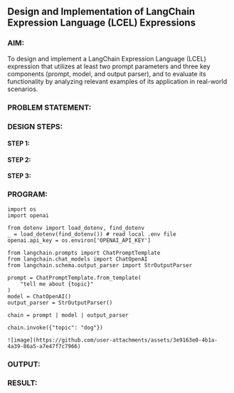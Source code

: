 ## Design and Implementation of LangChain Expression Language (LCEL) Expressions

### AIM:
To design and implement a LangChain Expression Language (LCEL) expression that utilizes at least two prompt parameters and three key components (prompt, model, and output parser), and to evaluate its functionality by analyzing relevant examples of its application in real-world scenarios.

### PROBLEM STATEMENT:

### DESIGN STEPS:

#### STEP 1:

#### STEP 2:

#### STEP 3:

### PROGRAM:
```
import os
import openai

from dotenv import load_dotenv, find_dotenv
_ = load_dotenv(find_dotenv()) # read local .env file
openai.api_key = os.environ['OPENAI_API_KEY']

from langchain.prompts import ChatPromptTemplate
from langchain.chat_models import ChatOpenAI
from langchain.schema.output_parser import StrOutputParser

prompt = ChatPromptTemplate.from_template(
    "tell me about {topic}"
)
model = ChatOpenAI()
output_parser = StrOutputParser()

chain = prompt | model | output_parser

chain.invoke({"topic": "dog"})

![image](https://github.com/user-attachments/assets/3e9163e0-4b1a-4a39-86a5-a7e47f7c7966)

```
### OUTPUT:

### RESULT:
